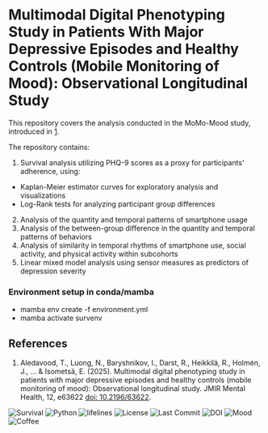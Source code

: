 # Multimodal Digital Phenotyping Study in Patients With Major Depressive Episodes and Healthy Controls (Mobile Monitoring of Mood): Observational Longitudinal Study

This repository covers the analysis conducted in the MoMo-Mood study, introduced in [1](https://doi.org/10.2196/63622).

The repository contains:
1. Survival analysis utilizing PHQ-9 scores as a proxy for participants' adherence, using:
  - Kaplan-Meier estimator curves for exploratory analysis and visualizations
  - Log-Rank tests for analyzing participant group differences
2. Analysis of the quantity and temporal patterns of smartphone usage
3. Analysis of the between-group difference in the quantity and temporal patterns of behaviors
4. Analysis of similarity in temporal rhythms of smartphone use, social activity, and physical activity within subcohorts
5. Linear mixed model analysis using sensor measures as predictors of depression severity

### Environment setup in conda/mamba
- mamba env create -f environment.yml
- mamba activate survenv

## References
1. Aledavood, T., Luong, N., Baryshnikov, I., Darst, R., Heikkilä, R., Holmén, J., ... & Isometsä, E. (2025). Multimodal digital phenotyping study in patients with major depressive episodes and healthy controls (mobile monitoring of mood): Observational longitudinal study. JMIR Mental Health, 12, e63622 [doi: 10.2196/63622](https://doi.org/10.2196/63622).

![Survival](https://img.shields.io/badge/analysis-survival%20curves-blueviolet)
![Python](https://img.shields.io/badge/python-3.11-blue)
![lifelines](https://img.shields.io/badge/lifelines-0.30-orange)
![License](https://img.shields.io/github/license/digitraceslab/MoMoMood_survival_analysis)
![Last Commit](https://img.shields.io/github/last-commit/digitraceslab/MoMoMood_survival_analysis)
![DOI](https://img.shields.io/badge/DOI-10.2196%2F63622-blue)
![Mood](https://img.shields.io/badge/mood-happy-green)
![Coffee](https://img.shields.io/badge/coffee-strong-brown)
